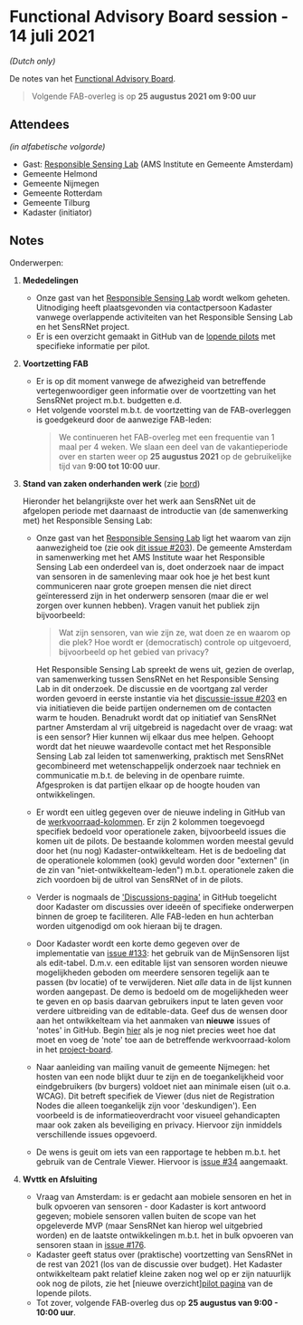 # Functional Advisory Board session - 14 juli 2021

_(Dutch only)_

De notes van het [Functional Advisory Board](../FAB.md).

> Volgende FAB-overleg is op **25 augustus 2021 om 9:00 uur**

## Attendees

_(in alfabetische volgorde)_

- Gast: [Responsible Sensing Lab](https://www.ams-institute.org/urban-challenges/urban-data-intelligence/responsible-sensing-lab/) (AMS Institute en Gemeente Amsterdam)
- Gemeente Helmond
- Gemeente Nijmegen
- Gemeente Rotterdam
- Gemeente Tilburg
- Kadaster (initiator)

## Notes

Onderwerpen:

1. **Mededelingen**
     
     - Onze gast van het [Responsible Sensing Lab](https://www.ams-institute.org/urban-challenges/urban-data-intelligence/responsible-sensing-lab/) wordt welkom geheten. Uitnodiging heeft plaatsgevonden via contactpersoon Kadaster vanwege overlappende activiteiten van het Responsible Sensing Lab en het SensRNet project.
     - Er is een overzicht gemaakt in GitHub van de [lopende pilots](https://github.com/kadaster-labs/sensrnet-home/blob/pilots/docs/Pilots.md) met specifieke informatie per pilot.

2. **Voortzetting FAB**

    - Er is op dit moment vanwege de afwezigheid van betreffende vertegenwoordiger geen informatie over de voortzetting van het SensRNet project m.b.t. budgetten e.d.
    - Het volgende voorstel m.b.t. de voortzetting van de FAB-overleggen is goedgekeurd door de aanwezige FAB-leden:
       >  We continueren het FAB-overleg met een frequentie van 1 maal per 4 weken.
       >  We slaan een deel van de vakantieperiode over en starten weer op **25 augustus 2021** op de gebruikelijke tijd van **9:00 tot 10:00 uur**.


3. **Stand van zaken onderhanden werk** (zie [bord](https://github.com/orgs/kadaster-labs/projects/1))
   
     Hieronder het belangrijkste over het werk aan SensRNet uit de afgelopen periode met daarnaast de introductie van (de samenwerking met) het Responsible Sensing Lab:
     
     - Onze gast van het [Responsible Sensing Lab](https://www.ams-institute.org/urban-challenges/urban-data-intelligence/responsible-sensing-lab/) ligt het waarom van zijn aanwezigheid toe (zie ook [dit issue #203](https://github.com/kadaster-labs/sensrnet-home/discussions/203)). De gemeente Amsterdam in samenwerking met het AMS Institute waar het Responsible Sensing Lab een onderdeel van is, doet onderzoek naar de impact van sensoren in de samenleving maar ook hoe je het best kunt communiceren naar grote groepen mensen die niet direct geïnteresserd zijn in het onderwerp sensoren (maar die er wel zorgen over kunnen hebben). Vragen vanuit het publiek zijn bijvoorbeeld:
           
        > Wat zijn sensoren, van wie zijn ze, wat doen ze en waarom op die plek? Hoe wordt er (democratisch) controle op uitgevoerd, bijvoorbeeld op het gebied van privacy?
     
        Het Responsible Sensing Lab spreekt de wens uit, gezien de overlap, van samenwerking tussen SensRNet en het Responsible Sensing Lab in dit onderzoek. De discussie en de voortgang zal verder worden gevoerd in eerste instantie via het [discussie-issue #203](https://github.com/kadaster-labs/sensrnet-home/discussions/203) en via initiatieven die beide partijen ondernemen om de contacten warm te houden. Benadrukt wordt dat op initiatief van SensRNet partner Amsterdam al vrij uitgebreid is nagedacht over de vraag: wat is een sensor? Hier kunnen wij elkaar dus mee helpen. Gehoopt wordt dat het nieuwe waardevolle contact met het Responsible Sensing Lab zal leiden tot samenwerking, praktisch met SensRNet gecombineerd met wetenschappelijk onderzoek naar techniek en communicatie m.b.t. de beleving in de openbare ruimte. Afgesproken is dat partijen elkaar op de hoogte houden van ontwikkelingen.
     
     - Er wordt een uitleg gegeven over de nieuwe indeling in GitHub van de [werkvoorraad-kolommen](https://github.com/orgs/kadaster-labs/projects/1). Er zijn 2 kolommen toegevoegd specifiek bedoeld voor operationele zaken, bijvoorbeeld issues die komen uit de pilots. De bestaande kolommen worden meestal gevuld door het (nu nog) Kadaster-ontwikkelteam. Het is de bedoeling dat de operationele kolommen (ook) gevuld worden door "externen" (in de zin van "niet-ontwikkelteam-leden") m.b.t. operationele zaken die zich voordoen bij de uitrol van SensRNet of in de pilots.
     - Verder is nogmaals de ['Discussions-pagina'](https://github.com/kadaster-labs/sensrnet-home/discussions) in GitHub toegelicht door Kadaster om discussies over ideeën of specifieke onderwerpen binnen de groep te faciliteren. Alle FAB-leden en hun achterban worden uitgenodigd om ook hieraan bij te dragen.
     
     - Door Kadaster wordt een korte demo gegeven over de implementatie van [issue #133](https://github.com/kadaster-labs/sensrnet-home/issues/133): het gebruik van de MijnSensoren lijst als edit-tabel. D.m.v. een editable lijst van sensoren worden nieuwe mogelijkheden geboden om meerdere sensoren tegelijk aan te passen (bv locatie) of te verwijderen. Niet *alle* data in de lijst kunnen worden aangepast. De demo is bedoeld om de mogelijkheden weer te geven en op basis daarvan gebruikers input te laten geven voor verdere uitbreiding van de editable-data. Geef dus de wensen door aan het ontwikkelteam via het aanmaken van **nieuwe** issues of 'notes' in GitHub. Begin [hier](https://docs.github.com/en/issues/organizing-your-work-with-project-boards/tracking-work-with-project-boards/adding-notes-to-a-project-board#adding-notes-to-a-project-board) als je nog niet precies weet hoe dat moet en voeg de 'note' toe aan de betreffende werkvoorraad-kolom in het [project-board](https://github.com/orgs/kadaster-labs/projects/1).
     
     - Naar aanleiding van mailing vanuit de gemeente Nijmegen: het hosten van een node blijkt duur te zijn en de toegankelijkheid voor eindgebruikers (bv burgers) voldoet niet aan minimale eisen (uit o.a. WCAG). Dit betreft specifiek de Viewer (dus niet de Registration Nodes die alleen toegankelijk zijn voor 'deskundigen'). Een voorbeeld is de informatieoverdracht voor visueel gehandicapten maar ook zaken als beveiliging en privacy. Hiervoor zijn inmiddels verschillende issues opgevoerd.
     - De wens is geuit om iets van een rapportage te hebben m.b.t. het gebruik van de Centrale Viewer. Hiervoor is [issue #34](https://github.com/kadaster-labs/sensrnet-central-viewer/issues/34) aangemaakt.
 

4. **Wvttk en Afsluiting**
   
     - Vraag van Amsterdam: is er gedacht aan mobiele sensoren en het in bulk opvoeren van sensoren - door Kadaster is kort antwoord gegeven; mobiele sensoren vallen buiten de scope van het opgeleverde MVP (maar SensRNet kan hierop wel uitgebried worden) en de laatste ontwikkelingen m.b.t. het in bulk opvoeren van sensoren staan in [issue #176](https://github.com/kadaster-labs/sensrnet-home/issues/176).
     - Kadaster geeft status over (praktische) voortzetting van SensRNet in de rest van 2021 (los van de discussie over budget). Het Kadaster ontwikkelteam pakt relatief kleine zaken nog wel op er zijn natuurlijk ook nog de pilots, zie het [nieuwe overzicht][pilot pagina](https://github.com/kadaster-labs/sensrnet-home/blob/pilots/docs/Pilots.md) van de lopende pilots.
     - Tot zover, volgende FAB-overleg dus op **25 augustus van 9:00 - 10:00 uur**.
